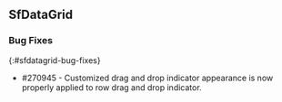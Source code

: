 ## SfDataGrid

### Bug Fixes
{:#sfdatagrid-bug-fixes}

* \#270945 - Customized drag and drop indicator appearance is now properly applied to row drag and drop indicator.